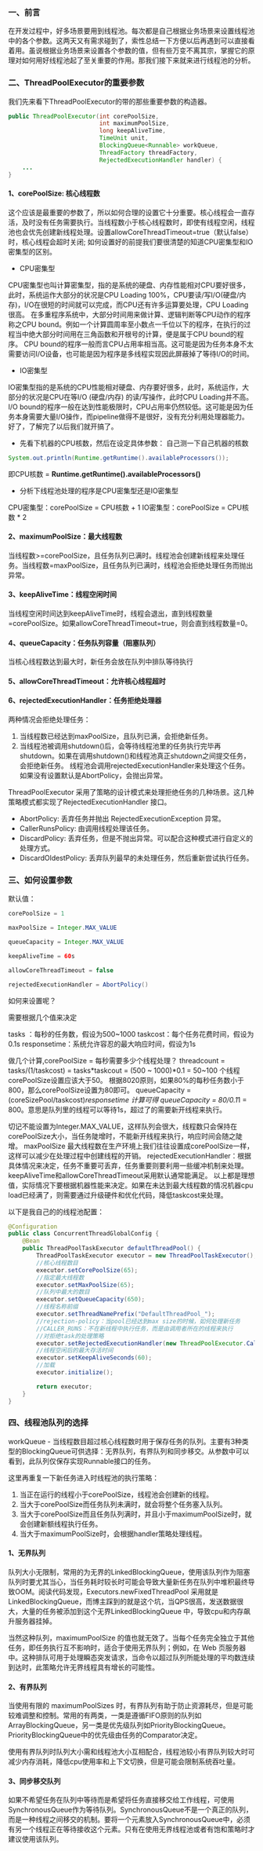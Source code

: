### 一、前言

在开发过程中，好多场景要用到线程池。每次都是自己根据业务场景来设置线程池中的各个参数。这两天又有需求碰到了，索性总结一下方便以后再遇到可以直接看着用。虽说根据业务场景来设置各个参数的值，但有些万变不离其宗，掌握它的原理对如何用好线程池起了至关重要的作用。那我们接下来就来进行线程池的分析。

### 二、ThreadPoolExecutor的重要参数

我们先来看下ThreadPoolExecutor的带的那些重要参数的构造器。

```java
public ThreadPoolExecutor(int corePoolSize,
                          int maximumPoolSize,
                          long keepAliveTime,
                          TimeUnit unit,
                          BlockingQueue<Runnable> workQueue,
                          ThreadFactory threadFactory,
                          RejectedExecutionHandler handler) {
    ...
}
```

#### 1、corePoolSize: 核心线程数

这个应该是最重要的参数了，所以如何合理的设置它十分重要。核心线程会一直存活，及时没有任务需要执行。当线程数小于核心线程数时，即使有线程空闲，线程池也会优先创建新线程处理。设置allowCoreThreadTimeout=true（默认false）时，核心线程会超时关闭;
如何设置好的前提我们要很清楚的知道CPU密集型和IO密集型的区别。

* CPU密集型

CPU密集型也叫计算密集型，指的是系统的硬盘、内存性能相对CPU要好很多，此时，系统运作大部分的状况是CPU Loading 100%，CPU要读/写I/O(硬盘/内存)，I/O在很短的时间就可以完成，而CPU还有许多运算要处理，CPU Loading 很高。
在多重程序系统中，大部分时间用来做计算、逻辑判断等CPU动作的程序称之CPU bound。例如一个计算圆周率至小数点一千位以下的程序，在执行的过程当中绝大部分时间用在三角函数和开根号的计算，便是属于CPU bound的程序。
CPU bound的程序一般而言CPU占用率相当高。这可能是因为任务本身不太需要访问I/O设备，也可能是因为程序是多线程实现因此屏蔽掉了等待I/O的时间。

* IO密集型

IO密集型指的是系统的CPU性能相对硬盘、内存要好很多，此时，系统运作，大部分的状况是CPU在等I/O (硬盘/内存) 的读/写操作，此时CPU Loading并不高。
I/O bound的程序一般在达到性能极限时，CPU占用率仍然较低。这可能是因为任务本身需要大量I/O操作，而pipeline做得不是很好，没有充分利用处理器能力。
好了，了解完了以后我们就开搞了。

* 先看下机器的CPU核数，然后在设定具体参数：
  自己测一下自己机器的核数

```java
System.out.println(Runtime.getRuntime().availableProcessors());
```

即CPU核数 = <b>Runtime.getRuntime().availableProcessors()</b>

* 分析下线程池处理的程序是CPU密集型还是IO密集型

CPU密集型：corePoolSize = CPU核数 + 1
IO密集型：corePoolSize = CPU核数 * 2

#### 2、maximumPoolSize：最大线程数

当线程数>=corePoolSize，且任务队列已满时。线程池会创建新线程来处理任务。当线程数=maxPoolSize，且任务队列已满时，线程池会拒绝处理任务而抛出异常。

#### 3、keepAliveTime：线程空闲时间

当线程空闲时间达到keepAliveTime时，线程会退出，直到线程数量=corePoolSize。如果allowCoreThreadTimeout=true，则会直到线程数量=0。

#### 4、queueCapacity：任务队列容量（阻塞队列）

当核心线程数达到最大时，新任务会放在队列中排队等待执行

#### 5、allowCoreThreadTimeout：允许核心线程超时

#### 6、rejectedExecutionHandler：任务拒绝处理器

两种情况会拒绝处理任务：

1. 当线程数已经达到maxPoolSize，且队列已满，会拒绝新任务。
2. 当线程池被调用shutdown()后，会等待线程池里的任务执行完毕再shutdown。如果在调用shutdown()和线程池真正shutdown之间提交任务，会拒绝新任务。
   线程池会调用rejectedExecutionHandler来处理这个任务。如果没有设置默认是AbortPolicy，会抛出异常。

ThreadPoolExecutor 采用了策略的设计模式来处理拒绝任务的几种场景。这几种策略模式都实现了RejectedExecutionHandler 接口。

* AbortPolicy: 丢弃任务并抛出 RejectedExecutionException 异常。
* CallerRunsPolicy: 由调用线程处理该任务。
* DiscardPolicy: 丢弃任务，但是不抛出异常。可以配合这种模式进行自定义的处理方式。
* DiscardOldestPolicy: 丢弃队列最早的未处理任务，然后重新尝试执行任务。

### 三、如何设置参数

默认值：

```java
corePoolSize = 1

maxPoolSize = Integer.MAX_VALUE

queueCapacity = Integer.MAX_VALUE

keepAliveTime = 60s

allowCoreThreadTimeout = false

rejectedExecutionHandler = AbortPolicy()
```

如何来设置呢？

需要根据几个值来决定

tasks ：每秒的任务数，假设为500~1000
taskcost：每个任务花费时间，假设为0.1s
responsetime：系统允许容忍的最大响应时间，假设为1s

做几个计算,corePoolSize = 每秒需要多少个线程处理？
threadcount = tasks/(1/taskcost) = tasks*taskcout = (500 ~ 1000)*0.1 = 50~100 个线程corePoolSize设置应该大于50。
根据8020原则，如果80%的每秒任务数小于800，那么corePoolSize设置为80即可。
queueCapacity = (coreSizePool/taskcost)*responsetime
计算可得 queueCapacity = 80/0.1*1 = 800。意思是队列里的线程可以等待1s，超过了的需要新开线程来执行。

切记不能设置为Integer.MAX_VALUE，这样队列会很大，线程数只会保持在corePoolSize大小，当任务陡增时，不能新开线程来执行，响应时间会随之陡增。
maxPoolSize 最大线程数在生产环境上我们往往设置成corePoolSize一样，这样可以减少在处理过程中创建线程的开销。
rejectedExecutionHandler：根据具体情况来决定，任务不重要可丢弃，任务重要则要利用一些缓冲机制来处理。
keepAliveTime和allowCoreThreadTimeout采用默认通常能满足。
以上都是理想值，实际情况下要根据机器性能来决定。如果在未达到最大线程数的情况机器cpu load已经满了，则需要通过升级硬件和优化代码，降低taskcost来处理。

以下是我自己的的线程池配置：

```java
@Configuration
public class ConcurrentThreadGlobalConfig {
    @Bean
    public ThreadPoolTaskExecutor defaultThreadPool() {
        ThreadPoolTaskExecutor executor = new ThreadPoolTaskExecutor();
        //核心线程数目
        executor.setCorePoolSize(65);
        //指定最大线程数
        executor.setMaxPoolSize(65);
        //队列中最大的数目
        executor.setQueueCapacity(650);
        //线程名称前缀
        executor.setThreadNamePrefix("DefaultThreadPool_");
        //rejection-policy：当pool已经达到max size的时候，如何处理新任务
        //CALLER_RUNS：不在新线程中执行任务，而是由调用者所在的线程来执行
        //对拒绝task的处理策略
        executor.setRejectedExecutionHandler(new ThreadPoolExecutor.CallerRunsPolicy());
        //线程空闲后的最大存活时间
        executor.setKeepAliveSeconds(60);
        //加载
        executor.initialize();

        return executor;
    }
}
```

### 四、线程池队列的选择

workQueue - 当线程数目超过核心线程数时用于保存任务的队列。主要有3种类型的BlockingQueue可供选择：无界队列，有界队列和同步移交。从参数中可以看到，此队列仅保存实现Runnable接口的任务。

这里再重复一下新任务进入时线程池的执行策略：

1. 当正在运行的线程小于corePoolSize，线程池会创建新的线程。
2. 当大于corePoolSize而任务队列未满时，就会将整个任务塞入队列。
3. 当大于corePoolSize而且任务队列满时，并且小于maximumPoolSize时，就会创建新额线程执行任务。
4. 当大于maximumPoolSize时，会根据handler策略处理线程。

#### 1、无界队列

队列大小无限制，常用的为无界的LinkedBlockingQueue，使用该队列作为阻塞队列时要尤其当心，当任务耗时较长时可能会导致大量新任务在队列中堆积最终导致OOM。阅读代码发现，Executors.newFixedThreadPool 采用就是 LinkedBlockingQueue，而博主踩到的就是这个坑，当QPS很高，发送数据很大，大量的任务被添加到这个无界LinkedBlockingQueue 中，导致cpu和内存飙升服务器挂掉。

当然这种队列，maximumPoolSize 的值也就无效了。当每个任务完全独立于其他任务，即任务执行互不影响时，适合于使用无界队列；例如，在 Web 页服务器中。这种排队可用于处理瞬态突发请求，当命令以超过队列所能处理的平均数连续到达时，此策略允许无界线程具有增长的可能性。

#### 2、有界队列

当使用有限的 maximumPoolSizes 时，有界队列有助于防止资源耗尽，但是可能较难调整和控制。常用的有两类，一类是遵循FIFO原则的队列如ArrayBlockingQueue，另一类是优先级队列如PriorityBlockingQueue。PriorityBlockingQueue中的优先级由任务的Comparator决定。

使用有界队列时队列大小需和线程池大小互相配合，线程池较小有界队列较大时可减少内存消耗，降低cpu使用率和上下文切换，但是可能会限制系统吞吐量。

#### 3、同步移交队列

如果不希望任务在队列中等待而是希望将任务直接移交给工作线程，可使用SynchronousQueue作为等待队列。SynchronousQueue不是一个真正的队列，而是一种线程之间移交的机制。要将一个元素放入SynchronousQueue中，必须有另一个线程正在等待接收这个元素。只有在使用无界线程池或者有饱和策略时才建议使用该队列。
